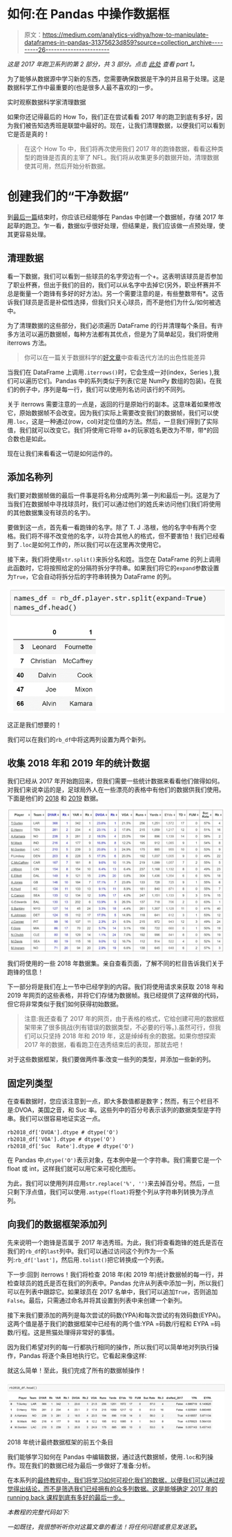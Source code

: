 # 如何:在 Pandas 中操作数据框

> 原文：<https://medium.com/analytics-vidhya/how-to-manipulate-dataframes-in-pandas-31375623d859?source=collection_archive---------26----------------------->

*这是 2017 年跑卫系列的第 2 部分，共 3 部分。点击* [*此处*](/analytics-vidhya/how-to-querying-the-internet-for-data-part-1-5385f3961b52) *查看 part 1。*

为了能够从数据源中学习新的东西，您需要确保数据是干净的并且易于处理。这是数据科学工作中最重要的(也是很多人最不喜欢的)一步。

实时观察数据科学家清理数据

如果你还记得最后的 How To，我们正在尝试看看 2017 年的跑卫到底有多好，因为我们被告知选秀班是联盟中最好的。现在，让我们清理数据，以便我们可以看到它是否是真的！

> 在这个 How To 中，我们将再次使用我们 2017 年的跑锋数据，看看这种类型的跑锋是否真的主宰了 NFL。我们将从收集更多的数据开始，清理数据使其可用，然后开始分析数据。

# 创建我们的“干净数据”

到[最后一篇](/analytics-vidhya/how-to-querying-the-internet-for-data-part-1-5385f3961b52)结束时，你应该已经能够在 Pandas 中创建一个数据帧，存储 2017 年起草的跑卫。乍一看，数据似乎很好处理，但结果是，我们应该做一点预处理，使其更容易处理。

## 清理数据

看一下数据，我们可以看到一些球员的名字旁边有一个+。这表明该球员是否参加了职业杯赛，但出于我们的目的，我们可以从名字中去掉它(另外，职业杯赛并不总是衡量一个跑锋有多好的好方法)。另一个需要注意的是，有些整数带有*。这告诉我们球员是否是补偿性选择，但我们只关心球员，而不是他们为什么/如何被选中。

为了清理数据的这些部分，我们必须遍历 DataFrame 的行并清理每个条目。有许多方法可以遍历数据帧，每种方法都有其优点，但是为了简单起见，我们将使用 iterrows 方法。

> 你可以在一篇关于数据科学的[好文章](https://towardsdatascience.com/different-ways-to-iterate-over-rows-in-a-pandas-dataframe-performance-comparison-dc0d5dcef8fe)中查看迭代方法的出色性能差异

当我们在 DataFrame 上调用`.iterrows()`时，它会生成一对(index，Series ),我们可以遍历它们。Pandas 中的系列类似于列表(它是 NumPy 数组的包装)。在我们的例子中，序列是每一行，我们可以使用列名访问该行的不同列。

关于 iterrows 需要注意的一点是，返回的行是原始行的副本。这意味着如果修改它，原始数据帧不会改变。因为我们实际上需要改变我们的数据帧，我们可以使用`.loc`，这是一种通过(row，col)对定位值的方法。然后，一旦我们得到了实际值，我们就可以改变它。我们将使用它将带 a+的玩家姓名更改为不带，带*的回合数也是如此。

现在让我们来看看这一切是如何运作的。

## 添加名称列

我们要对数据帧做的最后一件事是将名称分成两列:第一列和最后一列。这是为了当我们在数据帧中寻找球员时，我们可以通过他们的姓氏来访问他们(我们将使用的其他数据集没有球员的名字)。

要做到这一点，首先看一看跑锋的名字。除了 T. J .洛根，他的名字中有两个空格。我们将不得不改变他的名字，以符合其他人的格式，但不要害怕！我们已经看到了`.loc`是如何工作的，所以我们可以在这里再次使用它。

接下来，我们将使用`str.split()`来拆分名和姓。当您在 DataFrame 的列上调用此函数时，它将按照给定的分隔符拆分字符串。如果我们将它的`expand`参数设置为`True`，它会自动将拆分后的字符串转换为 DataFrame 的列。

![](img/907ce845a3c4135a4dbfeef926a3bddf.png)

这正是我们想要的！

我们可以在我们的`rb_df`中将这两列设置为两个新列。

## 收集 2018 年和 2019 年的统计数据

我们已经从 2017 年开始跑回来，但我们需要一些统计数据来看看他们做得如何。对我们来说幸运的是，足球局外人在一些漂亮的表格中有他们的数据供我们使用。下面是他们的 [2018](https://www.footballoutsiders.com/stats/rb/2018) 和 [2019](https://www.footballoutsiders.com/stats/rb/2019) 数据。

![](img/ce121b09c346fd7eb5637e3fa8de68b0.png)

我们将使用的一些 2018 年数据集。亲自查看页面，了解不同的栏目告诉我们关于跑锋的信息！

下一部分将是我们在上一节中已经学到的内容。我们将使用请求来获取 2018 年和 2019 年网页的这些表格，并将它们存储为数据帧。我已经提供了这样做的代码，但它将非常类似于我们如何获得初始数据。

> 注意:我还查看了 2017 年的网页，由于表格的格式，它给创建可用的数据框架带来了很多挑战(列有错误的数据类型，不必要的行等。).虽然可行，但我们可以只坚持 2018 年和 2019 年，这是绰绰有余的数据。如果你想探索 2017 年的数据，看看跑卫在选秀结束后的表现，那就去吧！

对于这些数据框架，我们要做两件事:改变一些列的类型，并添加一些新的列。

## 固定列类型

在查看数据时，您应该注意到一点，即大多数值都是数字；然而，有三个栏目不是:DVOA，美国之音，和 Suc 率。这些列中的百分号表示该列的数据类型是字符串。我们可以很容易地证实这一点。

```
rb2018_df['DVOA'].dtype # dtype('O')
rb2018_df['VOA'].dtype # dtype('O')
rb2018_df['Suc  Rate'].dtype # dtype('O')
```

在 Pandas 中,`dtype('O')`表示对象，在本例中是一个字符串。我们需要它是一个 float 或 int，这样我们就可以用它来可视化图形。

为此，我们可以使用列并应用`str.replace('%', '')`来去掉百分号。然后，一旦只剩下浮点值，我们可以使用`.astype(float)`将整个列从字符串列转换为浮点列。

## 向我们的数据框架添加列

先来说明一个跑锋是否属于 2017 年选秀班。为此，我们将查看跑锋的姓氏是否在我们的`rb_df`的`last`列中。我们可以通过访问这个列作为一个系列:`rb_df['last']`，然后用`.tolist()`把它转换成一个列表。

下一步:回到 iterrows！我们将检查 2018 年(和 2019 年)统计数据帧的每一行，并检查球员的姓氏是否在我们的列表中。Pandas 允许从列表中添加一列，所以我们可以在列表中跟踪它。如果球员在 2017 名单中，我们可以追加`True`，否则追加`False`。最后，只需通过命名并将其设置到列表中来创建一个新列。

接下来我们要添加的两列是每次尝试的码数(YPA)和每次尝试的有效码数(EYPA)。这两个值是基于我们的数据框架中已经有的两个值:YPA =码数/行程和 EYPA =码数/行程。这是熊猫处理得非常好的事情。

因为我们希望对列的每一行都执行相同的操作，所以我们可以简单地对列执行操作，Pandas 将逐个条目地执行它。它看起来像这样:

就这么简单！至此，我们完成了所有的数据帧操作！

![](img/c535ab48b5d0f619ebc0e45c95f2bee1.png)

2018 年统计最终数据框架的前五个条目

我们能够学习如何在 Pandas 中编辑数据，通过迭代数据帧，使用`.loc`和列操作。现在我们的数据已经为最后一步做好了准备:分析。

在本系列的[最终教程中，我们将学习如何可视化我们的数据，以便我们可以通过视觉得出结论，而不是筛选我们已经拥有的众多列数据。这是能够确定 2017 年的 running back 课程到底有多好的最后一步。](/@amanjaiman/how-to-visualize-your-data-in-python-a1dc46ad1f8d)

*本教程的完整代码如下:*

*一如既往，我很想听听你对这篇文章的看法！将任何问题或意见发送至*[](mailto:amanjaiman@outlook.com)**。**